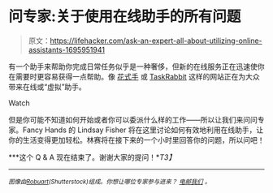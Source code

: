 # 问专家:关于使用在线助手的所有问题

> 原文：<https://lifehacker.com/ask-an-expert-all-about-utilizing-online-assistants-1695951941>

有一个助手来帮助你完成日常任务似乎是一种奢侈，但新的在线服务正在迅速使你在需要时更容易获得一点帮助。像 [花式手](https://www.fancyhands.com/) 或 [TaskRabbit](https://www.taskrabbit.com/) 这样的网站正在为大众带来在线或“虚拟”助手。

Watch

但是你可能不知道如何开始或者你可以委派什么样的工作——所以让我们来问问专家。Fancy Hands 的 Lindsay Fisher 将在这里讨论如何有效地利用在线助手，让你的生活变得更加轻松。林赛将在接下来的一个小时里回答你的问题，所以问吧！

***这个 Q & A 现在结束了。谢谢大家的提问！**T3】*

* * *

<small>*图像由*</small>[<small>*Robuart*</small>](http://www.shutterstock.com/pic-263521697/stock-photo-customer-service-representative-at-computer-in-headset-online-support-phone-operator-individual.html?src=43M7O34BGGqk2nFTRYwkmA-4-92)<small>*(Shutterstock)组成。你想让哪位专家参与进来？*</small> [<small>*电邮我们*</small>](mailto:andy@lifehacker.com) <small>*。*</small>